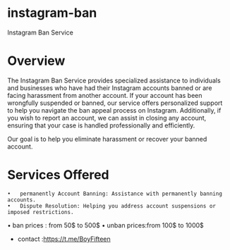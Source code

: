 # instagram-ban
Instagram Ban Service

# Overview 

The Instagram Ban Service provides specialized assistance to individuals and businesses who have had their Instagram accounts banned or are facing harassment from another account. If your account has been wrongfully suspended or banned, our service offers personalized support to help you navigate the ban appeal process on Instagram. Additionally, if you wish to report an account, we can assist in closing any account, ensuring that your case is handled professionally and efficiently.

Our goal is to help you eliminate harassment or recover your banned account.

# Services Offered
	•	permanently Account Banning: Assistance with permanently banning accounts.
	•	Dispute Resolution: Helping you address account suspensions or imposed restrictions.
  • ban prices : from 50$ to 500$
  • unban prices:from 100$ to 1000$
   - contact :https://t.me/BoyFifteen
